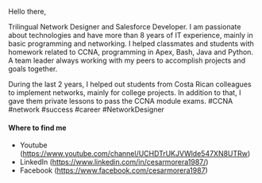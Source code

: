 Hello there,

Trilingual Network Designer and Salesforce Developer. I am passionate about technologies and have more than 8 years of IT experience, mainly in basic programming and networking. I helped classmates and students with homework related to CCNA, programming in Apex, Bash, Java and Python. A team leader always working with my peers to accomplish projects and goals together.

During the last 2 years, I helped out students from Costa Rican colleagues to implement networks, mainly for college projects. In addition to that, I gave them private lessons to pass the CCNA module exams. #CCNA #network #success #career #NetworkDesigner


#### Where to find me

- Youtube (https://www.youtube.com/channel/UCHDTrUKJVWlde547XN8UTRw)
- LinkedIn (https://www.linkedin.com/in/cesarmorera1987/)
- Facebook (https://www.facebook.com/cesarmorera1987)
